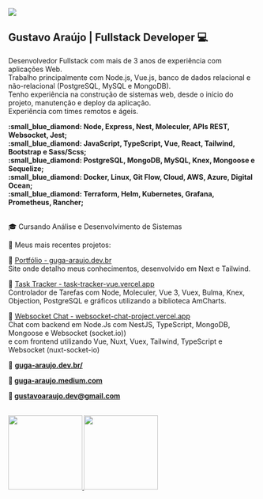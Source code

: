 [<img src="https://img.shields.io/badge/linkedin-%230077B5.svg?&style=for-the-badge&logo=linkedin&logoColor=white" />](https://www.linkedin.com/in/GugaAraujo/) 

## Gustavo Araújo | Fullstack Developer :computer:

Desenvolvedor Fullstack com mais de 3 anos de experiência com aplicações Web.<br>
Trabalho principalmente com Node.js, Vue.js, banco de dados relacional e não-relacional (PostgreSQL, MySQL e MongoDB).<br> 
Tenho experiência na construção de sistemas web, desde o início do projeto, manutenção e deploy da aplicação.<br> 
Experiência com times remotos e ágeis.<br> 

<b>
:small_blue_diamond: Node, Express, Nest, Moleculer, APIs REST, Websocket, Jest; <br>
:small_blue_diamond: JavaScript, TypeScript, Vue, React, Tailwind, Bootstrap e Sass/Scss; <br>
:small_blue_diamond: PostgreSQL, MongoDB, MySQL, Knex, Mongoose e Sequelize; <br>
:small_blue_diamond: Docker, Linux, Git Flow, Cloud, AWS, Azure, Digital Ocean;  <br>
:small_blue_diamond: Terraform, Helm, Kubernetes, Grafana, Prometheus, Rancher; <br>
</b><br>


:mortar_board: Cursando Análise e Desenvolvimento de Sistemas

:pushpin:   Meus mais recentes projetos:

:small_orange_diamond: <a href="https://www.guga-araujo.dev.br" target="_blank" rel="noopener">Portfólio - guga-araujo.dev.br</a> <br>
   Site onde detalho meus conhecimentos, desenvolvido em Next e Tailwind.

:small_orange_diamond: <a href="https://task-tracker-vue.vercel.app" target="_blank" rel="noopener">Task Tracker - task-tracker-vue.vercel.app</a> <br>
   Controlador de Tarefas com Node, Moleculer, Vue 3, Vuex, Bulma, Knex, Objection, PostgreSQL e gráficos utilizando a biblioteca AmCharts.
 
:small_orange_diamond: <a href="https://websocket-chat-project.vercel.app/" target="_blank" rel="noopener">Websocket Chat - websocket-chat-project.vercel.app</a> <br>
   Chat com backend em Node.Js com NestJS, TypeScript, MongoDB, Mongoose e Websocket (socket.io)) <br>
   e com frontend utilizando Vue, Nuxt, Vuex, Tailwind, TypeScript e Websocket (nuxt-socket-io)

:triangular_flag_on_post: <a href="https://www.guga-araujo.dev.br/" target="_blank"><b> guga-araujo.dev.br/<b></a>
   
:book: <a href="https://guga-araujo.medium.com/" target="_blank" rel="noopener">guga-araujo.medium.com</a>
   
:email:   gustavoaraujo.dev@gmail.com <br><br>


<p align="justify">
  <a href="https://github.com/GugaAraujo/github-readme-stats">
    <img
      height="150"
      src="https://github-readme-stats.vercel.app/api?username=GugaAraujo&count_private=true&show_icons=true&custom_title=Github%20Status&show=issues&theme=radical"
    />
  </a>
   <a href="https://github.com/GugaAraujo/github-readme-stats">
    <img
      height="150"
      src="https://github-readme-stats.vercel.app/api/top-langs/?username=GugaAraujo&layout=compact&theme=radical" />
  </a>  
</p>
